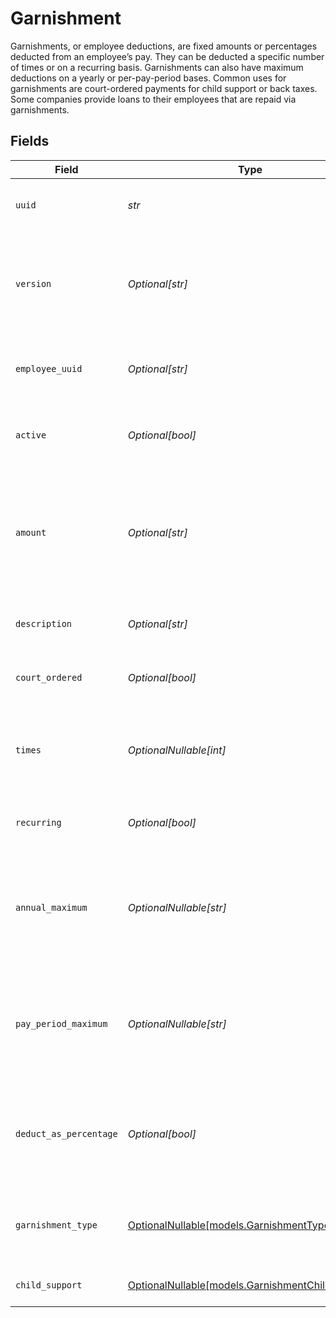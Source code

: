 # Garnishment

Garnishments, or employee deductions, are fixed amounts or percentages deducted from an employee’s pay. They can be deducted a specific number of times or on a recurring basis. Garnishments can also have maximum deductions on a yearly or per-pay-period bases. Common uses for garnishments are court-ordered payments for child support or back taxes. Some companies provide loans to their employees that are repaid via garnishments.


## Fields

| Field                                                                                                                                                             | Type                                                                                                                                                              | Required                                                                                                                                                          | Description                                                                                                                                                       |
| ----------------------------------------------------------------------------------------------------------------------------------------------------------------- | ----------------------------------------------------------------------------------------------------------------------------------------------------------------- | ----------------------------------------------------------------------------------------------------------------------------------------------------------------- | ----------------------------------------------------------------------------------------------------------------------------------------------------------------- |
| `uuid`                                                                                                                                                            | *str*                                                                                                                                                             | :heavy_check_mark:                                                                                                                                                | The UUID of the garnishment in Gusto.                                                                                                                             |
| `version`                                                                                                                                                         | *Optional[str]*                                                                                                                                                   | :heavy_minus_sign:                                                                                                                                                | The current version of the object. See the [versioning guide](https://docs.gusto.com/embedded-payroll/docs/idempotency) for information on how to use this field. |
| `employee_uuid`                                                                                                                                                   | *Optional[str]*                                                                                                                                                   | :heavy_minus_sign:                                                                                                                                                | The UUID of the employee to which this garnishment belongs.                                                                                                       |
| `active`                                                                                                                                                          | *Optional[bool]*                                                                                                                                                  | :heavy_minus_sign:                                                                                                                                                | Whether or not this garnishment is currently active.                                                                                                              |
| `amount`                                                                                                                                                          | *Optional[str]*                                                                                                                                                   | :heavy_minus_sign:                                                                                                                                                | The amount of the garnishment. Either a percentage or a fixed dollar amount. Represented as a float, e.g. "8.00".                                                 |
| `description`                                                                                                                                                     | *Optional[str]*                                                                                                                                                   | :heavy_minus_sign:                                                                                                                                                | The description of the garnishment.                                                                                                                               |
| `court_ordered`                                                                                                                                                   | *Optional[bool]*                                                                                                                                                  | :heavy_minus_sign:                                                                                                                                                | Whether the garnishment is court ordered.                                                                                                                         |
| `times`                                                                                                                                                           | *OptionalNullable[int]*                                                                                                                                           | :heavy_minus_sign:                                                                                                                                                | The number of times to apply the garnishment. Ignored if recurring is true.                                                                                       |
| `recurring`                                                                                                                                                       | *Optional[bool]*                                                                                                                                                  | :heavy_minus_sign:                                                                                                                                                | Whether the garnishment should recur indefinitely.                                                                                                                |
| `annual_maximum`                                                                                                                                                  | *OptionalNullable[str]*                                                                                                                                           | :heavy_minus_sign:                                                                                                                                                | The maximum deduction per annum. A null value indicates no maximum. Represented as a float, e.g. "200.00".                                                        |
| `pay_period_maximum`                                                                                                                                              | *OptionalNullable[str]*                                                                                                                                           | :heavy_minus_sign:                                                                                                                                                | The maximum deduction per pay period. A null value indicates no maximum. Represented as a float, e.g. "16.00".                                                    |
| `deduct_as_percentage`                                                                                                                                            | *Optional[bool]*                                                                                                                                                  | :heavy_minus_sign:                                                                                                                                                | Whether the amount should be treated as a percentage to be deducted per pay period.                                                                               |
| `garnishment_type`                                                                                                                                                | [OptionalNullable[models.GarnishmentType]](../models/garnishmenttype.md)                                                                                          | :heavy_minus_sign:                                                                                                                                                | The specific type of garnishment for court ordered garnishments.                                                                                                  |
| `child_support`                                                                                                                                                   | [OptionalNullable[models.GarnishmentChildSupport]](../models/garnishmentchildsupport.md)                                                                          | :heavy_minus_sign:                                                                                                                                                | Additional child support order details                                                                                                                            |